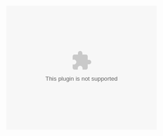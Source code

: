 <!--
.. title: Happy Birthday Uncle Erik!
.. date: 2009-06-20 16:38:16
.. author: Amy Brown
-->

<center>

  <object type="video/quicktime" data="http://www.latte.ca/~arbrown/docs/erik.mov" width="340" height="280">
    <param name="pluginurl" value="http://www.apple.com/quicktime/download/" />
    <param name="controller" value="true" />
    <param name="autoplay" value="false" />
  </object>

</center>


